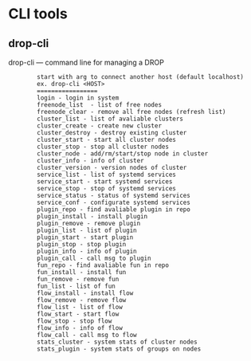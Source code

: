 # CLI tools

## drop-cli

drop-cli — command line for managing a DROP


            start with arg to connect another host (default localhost)
            ex. drop-cli <HOST>
            =================
            login - login in system
            freenode_list  - list of free nodes
            freenode_clear - remove all free nodes (refresh list)
            cluster_list - list of avaliable clusters
            cluster_create - create new cluster
            cluster_destroy - destroy existing cluster
            cluster_start - start all cluster nodes
            cluster_stop - stop all cluster nodes
            cluster_node - add/rm/start/stop node in cluster
            cluster_info - info of cluster
            cluster_version - version nodes of cluster
            service_list - list of systemd services
            service_start - start systemd services
            service_stop - stop of systemd services
            service_status - status of systemd services
            service_conf - configurate systemd services
            plugin_repo - find avaliable plugin in repo
            plugin_install - install plugin
            plugin_remove - remove plugin
            plugin_list - list of plugin
            plugin_start - start plugin
            plugin_stop - stop plugin
            plugin_info - info of plugin
            plugin_call - call msg to plugin
            fun_repo - find avaliable fun in repo
            fun_install - install fun
            fun_remove - remove fun
            fun_list - list of fun
            flow_install - install flow
            flow_remove - remove flow
            flow_list - list of flow
            flow_start - start flow
            flow_stop - stop flow
            flow_info - info of flow
            flow_call - call msg to flow
            stats_cluster - system stats of cluster nodes
            stats_plugin - system stats of groups on nodes



